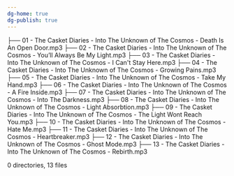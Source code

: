 ```yaml
---
dg-home: true
dg-publish: true
---
```


├── 01 - The Casket Diaries - Into The Unknown of The Cosmos - Death Is An Open Door.mp3
├── 02 - The Casket Diaries - Into The Unknown of The Cosmos - You’ll Always Be My Light.mp3
├── 03 - The Casket Diaries - Into The Unknown of The Cosmos - I Can't Stay Here.mp3
├── 04 - The Casket Diaries - Into The Unknown of The Cosmos - Growing Pains.mp3
├── 05 - The Casket Diaries - Into The Unknown of The Cosmos - Take My Hand.mp3
├── 06 - The Casket Diaries - Into The Unknown of The Cosmos - A Fire Inside.mp3
├── 07 - The Casket Diaries - Into The Unknown of The Cosmos - Into The Darkness.mp3
├── 08 - The Casket Diaries - Into The Unknown of The Cosmos - Light Absorbtion.mp3
├── 09 - The Casket Diaries - Into The Unknown of The Cosmos - The Light Wont Reach You.mp3
├── 10 - The Casket Diaries - Into The Unknown of The Cosmos - Hate Me.mp3
├── 11 - The Casket Diaries - Into The Unknown of The Cosmos - Heartbreaker.mp3
├── 12 - The Casket Diaries - Into The Unknown of The Cosmos - Ghost Mode.mp3
├── 13 - The Casket Diaries - Into The Unknown of The Cosmos - Rebirth.mp3


0 directories, 13 files

